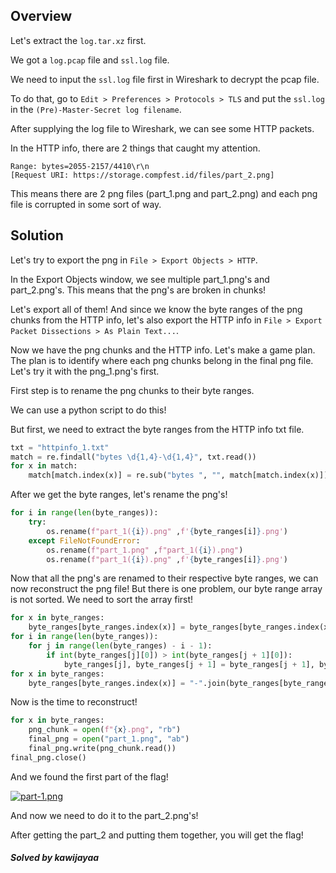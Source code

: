 ## Overview

Let's extract the ```log.tar.xz``` first.

We got a ```log.pcap``` file and ```ssl.log``` file.

We need to input the ```ssl.log``` file first in Wireshark to decrypt the pcap file.

To do that,  go to ```Edit > Preferences > Protocols > TLS``` and put the ```ssl.log``` in the ```(Pre)-Master-Secret log filename```.

After supplying the log file to Wireshark, we can see some HTTP packets.

In the HTTP info, there are 2 things that caught my attention.

```
Range: bytes=2055-2157/4410\r\n
[Request URI: https://storage.compfest.id/files/part_2.png]
```

This means there are 2 png files (part_1.png and part_2.png) and each png file is corrupted in some sort of way.

## Solution
Let's try to export the png in ```File > Export Objects > HTTP```.

In the Export Objects window, we see multiple part_1.png's and part_2.png's.
This means that the png's are broken in chunks!

Let's export all of them!
And since we know the byte ranges of the png chunks from the HTTP info, let's also export the HTTP info in ```File > Export Packet Dissections > As Plain Text...```.

Now we have the png chunks and the HTTP info. Let's make a game plan.
The plan is to identify where each png chunks belong in the final png file. Let's try it with the png_1.png's first.

First step is to rename the png chunks to their byte ranges.

We can use a python script to do this!

But first, we need to extract the byte ranges from the HTTP info txt file.

```python
txt = "httpinfo_1.txt"
match = re.findall("bytes \d{1,4}-\d{1,4}", txt.read())
for x in match:
    match[match.index(x)] = re.sub("bytes ", "", match[match.index(x)])
```

After we get the byte ranges, let's rename the png's!

```python
for i in range(len(byte_ranges)):
    try:
        os.rename(f"part_1({i}).png" ,f'{byte_ranges[i]}.png')
    except FileNotFoundError:
        os.rename(f"part_1.png" ,f"part_1({i}).png")
        os.rename(f"part_1({i}).png" ,f'{byte_ranges[i]}.png')
```

Now that all the png's are renamed to their respective byte ranges, we can now reconstruct the png file!
But there is one problem, our byte range array is not sorted. We need to sort the array first!
```python
for x in byte_ranges:
    byte_ranges[byte_ranges.index(x)] = byte_ranges[byte_ranges.index(x)].split("-")
for i in range(len(byte_ranges)):
    for j in range(len(byte_ranges) - i - 1):
        if int(byte_ranges[j][0]) > int(byte_ranges[j + 1][0]):
            byte_ranges[j], byte_ranges[j + 1] = byte_ranges[j + 1], byte_ranges[j]
for x in byte_ranges:
    byte_ranges[byte_ranges.index(x)] = "-".join(byte_ranges[byte_ranges.index(x)])
```

Now is the time to reconstruct!
```python
for x in byte_ranges:
    png_chunk = open(f"{x}.png", "rb")
    final_png = open("part_1.png", "ab")
    final_png.write(png_chunk.read())
final_png.close()
```

And we found the first part of the flag!

[![part-1.png](https://i.postimg.cc/h4msp99N/part-1.png)](https://postimg.cc/5jx8tQKm)

And now we need to do it to the part_2.png's!

After getting the part_2 and putting them together, you will get the flag!

##### Solved by kawijayaa
